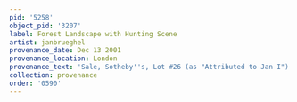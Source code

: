 ```yaml
---
pid: '5258'
object_pid: '3207'
label: Forest Landscape with Hunting Scene
artist: janbrueghel
provenance_date: Dec 13 2001
provenance_location: London
provenance_text: 'Sale, Sotheby''s, Lot #26 (as "Attributed to Jan I")'
collection: provenance
order: '0590'
---
```

